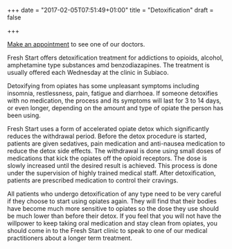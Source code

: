 +++
date = "2017-02-05T07:51:49+01:00"
title = "Detoxification"
draft = false

+++

[Make an appointment](/contact/contact) to see one of our doctors.

Fresh Start offers detoxification treatment for addictions to opioids, alcohol, amphetamine type substances amd benzodiazapines. The treatment is usually offered each Wednesday at the clinic in Subiaco.

Detoxifying from opiates has some unpleasant symptoms including insomnia, restlessness, pain, fatigue and diarrhoea. If someone detoxifies with no medication, the process and its symptoms will last for 3 to 14 days, or even longer, depending on the amount and type of opiate the person has been using.

Fresh Start uses a form of accelerated opiate detox which significantly reduces the withdrawal period. Before the detox procedure is started, patients are given sedatives, pain medication and anti-nausea medication to reduce the detox side effects. The withdrawal is done using small doses of medications that kick the opiates off the opioid receptors. The dose is slowly increased until the desired result is achieved. This process is done under the supervision of highly trained medical staff. After detoxification, patients are prescribed medication to control their cravings.

All patients who undergo detoxification of any type need to be very careful if they choose to start using opiates again. They will find that their bodies have become much more sensitive to opiates so the dose they use should be much lower than before their detox. If you feel that you will not have the willpower to keep taking oral medication and stay clean from opiates, you should come in to the Fresh Start clinic to speak to one of our medical practitioners about a longer term treatment.

